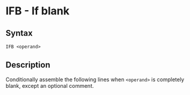 # IFB - If blank

## Syntax
```assembly
IFB <operand>
```

## Description
Conditionally assemble the following lines when `<operand>` is completely blank, except an optional comment.
